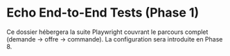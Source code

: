 # Echo End-to-End Tests (Phase 1)

Ce dossier hébergera la suite Playwright couvrant le parcours complet (demande → offre → commande). La configuration sera introduite en Phase 8.
